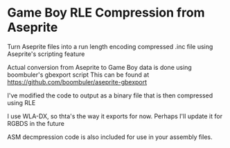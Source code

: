# Game Boy RLE Compression from Aseprite
 Turn Aseprite files into a run length encoding compressed .inc file using Aseprite's scripting feature
 
 Actual conversion from Aseprite to Game Boy data is done using boombuler's gbexport script
 This can be found at https://github.com/boombuler/aseprite-gbexport
 
 I've modified the code to output as a binary file that is then compressed using RLE
 
 I use WLA-DX, so thta's the way it exports for now. Perhaps I'll update it for RGBDS in the future
 
 ASM decmpression code is also included for use in your assembly files.
